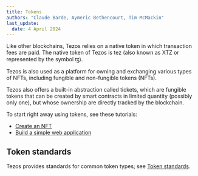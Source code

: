```yaml
---
title: Tokens
authors: "Claude Barde, Aymeric Bethencourt, Tim McMackin"
last_update:
  date: 4 April 2024
---
```


Like other blockchains, Tezos relies on a native token in which transaction fees are paid.
The native token of Tezos is tez (also known as XTZ or represented by the symbol ꜩ).

Tezos is also used as a platform for owning and exchanging various types of NFTs, including fungible and non-fungible tokens (NFTs).

Tezos also offers a built-in abstraction called tickets, which are fungible tokens that can be created by smart contracts in limited quantity (possibly only one), but whose ownership are directly tracked by the blockchain.

To start right away using tokens, see these tutorials:

- [Create an NFT](../tutorials/create-an-nft)
- [Build a simple web application](../tutorials/build-your-first-app)

## Token standards

Tezos provides standards for common token types; see [Token standards](../developing/token-standards).
